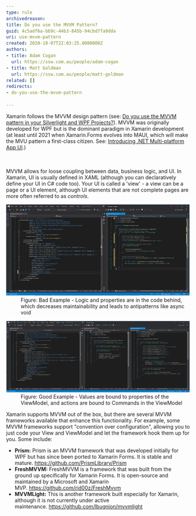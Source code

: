 ```yaml
---
type: rule
archivedreason: 
title: Do you use the MVVM Pattern?
guid: 4c5adf6a-bb9c-44b3-845b-94cbd7fa9dda
uri: use-mvvm-pattern
created: 2020-10-07T22:03:25.0000000Z
authors:
- title: Adam Cogan
  url: https://ssw.com.au/people/adam-cogan
- title: Matt Goldman
  url: https://ssw.com.au/people/matt-goldman
related: []
redirects:
- do-you-use-the-mvvm-pattern

---
```



Xamarin follows the MVVM design pattern (see: <a href="/_layouts/15/FIXUPREDIRECT.ASPX?WebId=3dfc0e07-e23a-4cbb-aac2-e778b71166a2&TermSetId=07da3ddf-0924-4cd2-a6d4-a4809ae20160&TermId=4d4194a8-4a95-4809-80b6-ae71a2ba5c8f">Do you use the MVVM pattern in your Silverlight and WPF Projects?</a>). MVVM was originally developed for WPF but is the dominant paradigm in Xamarin development (at least until 2021 when Xamarin.Forms evolves into MAUI, which will make the MVU pattern a first-class citizen. See: <a href="https://devblogs.microsoft.com/dotnet/introducing-net-multi-platform-app-ui/">Introducing .NET Multi-platform App UI</a>.​)<br>
<br><excerpt class='endintro'></excerpt><br>
<p>MVVM allows for loose coupling between data, business logic, and UI. In Xamarin, UI is usually defined in XAML (although you can declaratively define your UI in C# code too). Your UI is called a 'view' - a view can be a page or a UI element, although UI elements that are not complete pages are more often referred to as 
   <em>controls</em>. <img src="../../assets/clip_image001.png" alt="" style="width:452px;margin:5px;" /></p><dl class="badImage"><dt><img src="mvvm-bad.png" alt="mvvm-bad.png" style="width:750px;" /></dt><dd>Figure: Bad Example - Logic and properties are in the code behind, which decreases maintainability and leads to antipatterns like async void</dd></dl><dl class="goodImage"><dt><img src="mvvm-good.png" alt="mvvm-good.png" style="width:750px;" /></dt><dd>Figure: Good Example - Values are bound to properties of the ViewModel, and actions are bound to Commands in the ViewModel​<br></dd></dl><p>Xamarin supports MVVM out of the box, but there are several MVVM frameworks available that enhance this functionality. For example, some MVVM frameworks support "convention over configuration", allowing you to just code your View and ViewModel and let the framework hook them up for you. Some include:<br></p><ul><li>
      <b>Prism:</b> Prism is an MVVM framework that was developed initially for WPF but has since been ported to Xamarin Forms. It is stable and mature. <a href="https://github.com/PrismLibrary/Prism">https://github.com/PrismLibrary/Prism</a></li><li>
      <b>FreshMVVM:</b> FreshMVVM is a framework that was built from the ground up specifically for Xamarin Forms. It is open-source and maintained by a Microsoft and Xamarin MVP. <a href="https://github.com/rid00z/FreshMvvm">https://github.com/rid00z/FreshMvvm</a><br></li><li>
      <b>MVVMLight:</b> This is another framework built especially for Xamarin, although it is not currently under active maintenance. <a href="https://github.com/lbugnion/mvvmlight">https://github.com/lbugnion/mvvmlight</a><br></li></ul>


